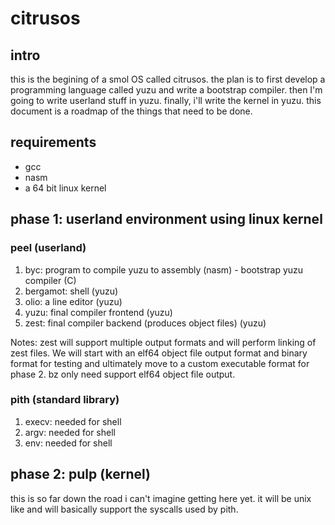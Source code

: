 # citrusos

## intro

this is the begining of a smol OS called citrusos. the plan is to first develop a programming language called yuzu and write a bootstrap compiler. then I'm going to write userland stuff in yuzu. finally, i'll write the kernel in yuzu. this document is a roadmap of the things that need to be done.

## requirements

* gcc
* nasm
* a 64 bit linux kernel

## phase 1: userland environment using linux kernel

### peel (userland)

1. byc: program to compile yuzu to assembly (nasm) - bootstrap yuzu compiler (C)
2. bergamot: shell (yuzu)
3. olio: a line editor (yuzu)
4. yuzu: final compiler frontend (yuzu)
5. zest: final compiler backend (produces object files) (yuzu)

Notes: zest will support multiple output formats and will perform linking of zest files. We will start with
an elf64 object file output format and binary format for testing and ultimately move to a custom executable format
for phase 2. bz only need support elf64 object file output.

### pith (standard library)

1. execv: needed for shell
2. argv: needed for shell
3. env: needed for shell

## phase 2: pulp (kernel)

this is so far down the road i can't imagine getting here yet. it will be unix like and will basically support the syscalls used by pith.
